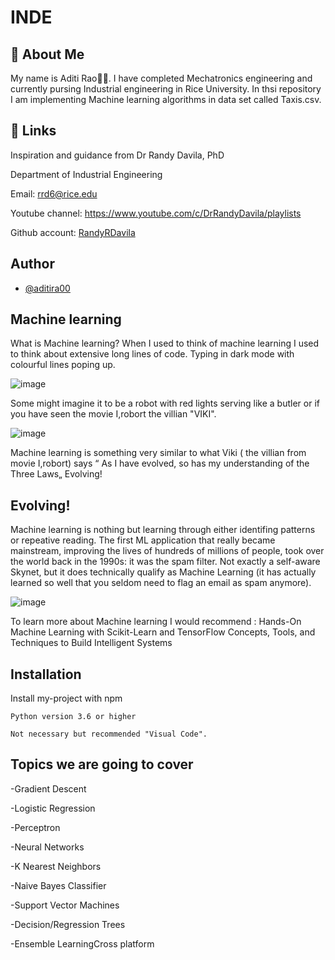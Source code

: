 # INDE

## 🚀 About Me
My name is Aditi Rao👩‍💻. I have completed Mechatronics engineering and currently pursing Industrial engineering in Rice University. In thsi repository I am implementing Machine learning algorithms in data set called Taxis.csv.    

 ## 🔗 Links
Inspiration and guidance from Dr Randy Davila, PhD


Department of Industrial Engineering

Email: rrd6@rice.edu

Youtube channel: https://www.youtube.com/c/DrRandyDavila/playlists

Github account:
[RandyRDavila](https://github.com/RandyRDavila/Data_Science_and_Machine_Learning_Spring_2022)


## Author

- [@aditira00](https://github.com/aditira00/INDE)

## Machine learning 

What is Machine learning?
When I used to think of machine learning I used to think about extensive long lines of code. Typing in dark mode with colourful lines poping up.


![image](https://media3.giphy.com/media/26tn33aiTi1jkl6H6/200.gif)



Some might imagine it to be a robot with  red lights serving like a butler or if you have seen the movie I,robort the villian "VIKI".

![image](https://media1.giphy.com/media/ZWtpzUoQ7BeRAvDS8F/giphy.gif?cid=82a1493b5xz215zmf23uvh8pmntfkbwqjzexrea6nh4w68j3&rid=giphy.gif&ct=v)

 Machine learning is something very similar to what Viki ( the villian from movie I,robort) says “	As I have evolved, so has my understanding of the Three Laws„ Evolving!
 
 
## Evolving!
Machine learning is nothing but learning through either identifing patterns or repeative reading.
The first ML application that really became mainstream, improving the lives of
hundreds of millions of people, took over the world back in the 1990s: it was the spam filter. Not exactly
a self-aware Skynet, but it does technically qualify as Machine Learning (it has actually learned so well
that you seldom need to flag an email as spam anymore).


![image](https://user-images.githubusercontent.com/41468601/162633362-1d739e17-5b53-4a0a-a123-a86be5e183f4.png)


To learn more about Machine learning I would recommend : Hands-On Machine Learning with Scikit-Learn and TensorFlow Concepts, Tools, and Techniques to Build Intelligent Systems 
## Installation

Install my-project with npm

```
Python version 3.6 or higher

Not necessary but recommended "Visual Code".
```
    
## Topics we are going to cover

-Gradient Descent

-Logistic Regression

-Perceptron

-Neural Networks

-K Nearest Neighbors

-Naive Bayes Classifier

-Support Vector Machines

-Decision/Regression Trees

-Ensemble LearningCross platform